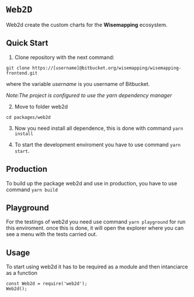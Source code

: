 # `Web2D`

Web2d create the custom charts for the **Wisemapping** ecosystem.

## Quick Start

1. Clone repository with the next command:

```
git clone https://[username]@bitbucket.org/wisemapping/wisemapping-frontend.git
```

where the variable _username_ is you username of Bitbucket.

_Note:The project is configured to use the yarn dependency manager_

2. Move to folder web2d

```
cd packages/web2d
```

3. Now you need install all dependence, this is done with command `yarn install`

4. To start the development enviroment you have to use command `yarn start`.

## Production

To build up the package web2d and use in production, you have to use command `yarn build`

## Playground

For the testings of web2d you need use command `yarn playground` for run this enviroment.
once this is done, it will open the explorer where you can see a menu with the tests carried out.

## Usage

To start using web2d it has to be required as a module and then intanciarce as a function

```
const Web2d = require('web2d');
Web2d();
```
